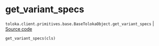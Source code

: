 # get_variant_specs
`toloka.client.primitives.base.BaseTolokaObject.get_variant_specs` | [Source code](https://github.com/Toloka/toloka-kit/blob/v1.1.2/src/client/primitives/base.py#L218)

```python
get_variant_specs(cls)
```

